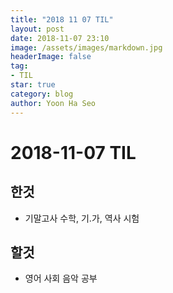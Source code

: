 ```yaml
---
title: "2018 11 07 TIL"
layout: post
date: 2018-11-07 23:10
image: /assets/images/markdown.jpg
headerImage: false
tag:
- TIL
star: true
category: blog
author: Yoon Ha Seo
---
```


# 2018-11-07 TIL

## 한것

- 기말고사 수학, 기.가, 역사 시험 


## 할것

- 영어 사회 음악 공부
